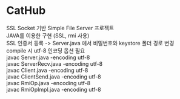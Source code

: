 # CatHub
SSL Socket 기반 Simple File Server 프로젝트<br>
JAVA를 이용한 구현 (SSL, rmi 사용)<br>
SSL 인증서 등록 -> Server.java 에서 비밀번호와 keystore 폴더 경로 변경<br>
compile 시 utf-8 인코딩 옵션 필요 <br>
  javac Server.java -encoding utf-8 <br>
  javac ServerRecv.java -encoding utf-8 <br>
  javac Client.java -encoding utf-8 <br>
  javac ClientSend.java -encoding utf-8 <br>
  javac RmiOp.java -encoding utf-8 <br>
  javac RmiOpImpl.java -encoding utf-8 <br>

